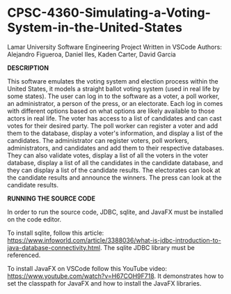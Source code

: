 # CPSC-4360-Simulating-a-Voting-System-in-the-United-States
Lamar University Software Engineering Project
Written in VSCode
Authors: Alejandro Figueroa, Daniel Iles, Kaden Carter, David Garcia


**DESCRIPTION**

This software emulates the voting system and election process within the United States, it models a straight ballot voting system (used in real life by some states). The user can log in to the software as a voter, a poll worker, an administrator, a person of the press, or an electorate. Each log in comes with different options based on what options are likely available to those actors in real life. The voter has access to a list of candidates and can cast votes for their desired party. The poll worker can register a voter and add them to the database, display a voter's information, and display a list of the candidates. The administrator can register voters, poll workers, administrators, and candidates and add them to their respective databases. They can also validate votes, display a list of all the voters in the voter database, display a  list of all the candidates in the candidate database, and they can display a list of the candidate results. The electorates can look at the candidate results and announce the winners. The press can look at the candidate results.


**RUNNING THE SOURCE CODE**

In order to run the source code, JDBC, sqlite, and JavaFX must be installed on the code editor.

To install sqlite, follow this article: https://www.infoworld.com/article/3388036/what-is-jdbc-introduction-to-java-database-connectivity.html. The sqlite JDBC library must be referenced.

To install JavaFX on VSCode follow this YouTube video: https://www.youtube.com/watch?v=H67COH9F718. It demonstrates how to set the classpath for JavaFX and how to install the JavaFX libraries.
